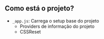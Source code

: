 

## Como está o projeto?
- `_app.js`: Carrega o setup base do projeto
    - Providers de informação do projeto
    - CSSReset
